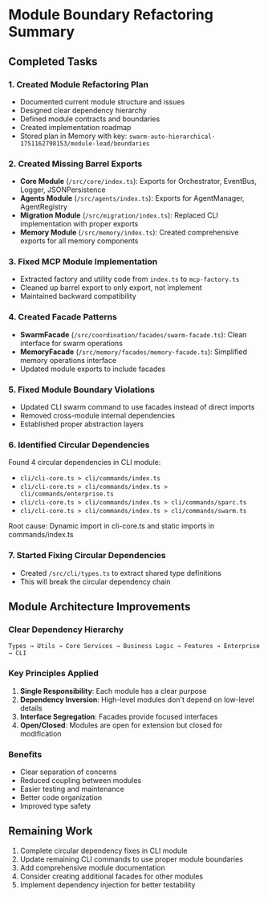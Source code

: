 # Module Boundary Refactoring Summary

## Completed Tasks

### 1. Created Module Refactoring Plan
- Documented current module structure and issues
- Designed clear dependency hierarchy
- Defined module contracts and boundaries
- Created implementation roadmap
- Stored plan in Memory with key: `swarm-auto-hierarchical-1751162798153/module-lead/boundaries`

### 2. Created Missing Barrel Exports
- **Core Module** (`/src/core/index.ts`): Exports for Orchestrator, EventBus, Logger, JSONPersistence
- **Agents Module** (`/src/agents/index.ts`): Exports for AgentManager, AgentRegistry
- **Migration Module** (`/src/migration/index.ts`): Replaced CLI implementation with proper exports
- **Memory Module** (`/src/memory/index.ts`): Created comprehensive exports for all memory components

### 3. Fixed MCP Module Implementation
- Extracted factory and utility code from `index.ts` to `mcp-factory.ts`
- Cleaned up barrel export to only export, not implement
- Maintained backward compatibility

### 4. Created Facade Patterns
- **SwarmFacade** (`/src/coordination/facades/swarm-facade.ts`): Clean interface for swarm operations
- **MemoryFacade** (`/src/memory/facades/memory-facade.ts`): Simplified memory operations interface
- Updated module exports to include facades

### 5. Fixed Module Boundary Violations
- Updated CLI swarm command to use facades instead of direct imports
- Removed cross-module internal dependencies
- Established proper abstraction layers

### 6. Identified Circular Dependencies
Found 4 circular dependencies in CLI module:
- `cli/cli-core.ts > cli/commands/index.ts`
- `cli/cli-core.ts > cli/commands/index.ts > cli/commands/enterprise.ts`
- `cli/cli-core.ts > cli/commands/index.ts > cli/commands/sparc.ts`
- `cli/cli-core.ts > cli/commands/index.ts > cli/commands/swarm.ts`

Root cause: Dynamic import in cli-core.ts and static imports in commands/index.ts

### 7. Started Fixing Circular Dependencies
- Created `/src/cli/types.ts` to extract shared type definitions
- This will break the circular dependency chain

## Module Architecture Improvements

### Clear Dependency Hierarchy
```
Types → Utils → Core Services → Business Logic → Features → Enterprise → CLI
```

### Key Principles Applied
1. **Single Responsibility**: Each module has a clear purpose
2. **Dependency Inversion**: High-level modules don't depend on low-level details
3. **Interface Segregation**: Facades provide focused interfaces
4. **Open/Closed**: Modules are open for extension but closed for modification

### Benefits
- Clear separation of concerns
- Reduced coupling between modules
- Easier testing and maintenance
- Better code organization
- Improved type safety

## Remaining Work
1. Complete circular dependency fixes in CLI module
2. Update remaining CLI commands to use proper module boundaries
3. Add comprehensive module documentation
4. Consider creating additional facades for other modules
5. Implement dependency injection for better testability